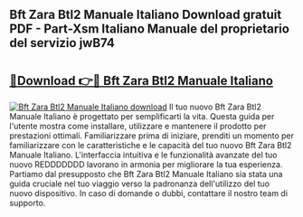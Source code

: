 ## Bft Zara Btl2 Manuale Italiano Download gratuit PDF - Part-Xsm Italiano Manuale del proprietario del servizio jwB74

# <h2><a href="http://dfejlfd.blite.top/?on=Bft+Zara+Btl2+Manuale+Italiano">🔗Download 👉🔴 Bft Zara Btl2 Manuale Italiano</a></h2>

[![Bft Zara Btl2 Manuale Italiano download](https://i.imgur.com/lujVjoI.png)](http://dfejlfd.blite.top/?on=Bft+Zara+Btl2+Manuale+Italiano)
Il tuo nuovo Bft Zara Btl2 Manuale Italiano è progettato per semplificarti la vita. Questa guida per l'utente mostra come installare, utilizzare e mantenere il prodotto per prestazioni ottimali. Familiarizzare prima di iniziare, prenditi un momento per familiarizzare con le caratteristiche e le capacità del tuo nuovo Bft Zara Btl2 Manuale Italiano. L'interfaccia intuitiva e le funzionalità avanzate del tuo nuovo REDDDDDDD lavorano in armonia per migliorare la tua esperienza. Partiamo dal presupposto che Bft Zara Btl2 Manuale Italiano sia stata una guida cruciale nel tuo viaggio verso la padronanza dell'utilizzo del tuo nuovo dispositivo. In caso di domande o dubbi, contattare il nostro team di supporto.
